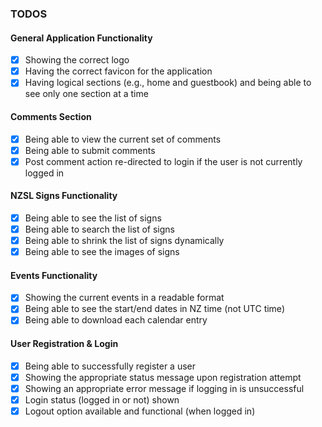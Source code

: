 ### TODOS

#### General Application Functionality
- [x] Showing the correct logo
- [x] Having the correct favicon for the application
- [x] Having logical sections (e.g., home and guestbook) and being able to see only one section at a time

#### Comments Section
- [x] Being able to view the current set of comments
- [x] Being able to submit comments
- [x] Post comment action re-directed to login if the user is not currently logged in

#### NZSL Signs Functionality
- [x] Being able to see the list of signs
- [x] Being able to search the list of signs
- [x] Being able to shrink the list of signs dynamically
- [x] Being able to see the images of signs

#### Events Functionality
- [x] Showing the current events in a readable format
- [x] Being able to see the start/end dates in NZ time (not UTC time)
- [x] Being able to download each calendar entry

#### User Registration & Login
- [x] Being able to successfully register a user
- [x] Showing the appropriate status message upon registration attempt
- [x] Showing an appropriate error message if logging in is unsuccessful
- [x] Login status (logged in or not) shown
- [x] Logout option available and functional (when logged in)
